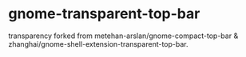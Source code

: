 # gnome-transparent-top-bar

transparency forked from metehan-arslan/gnome-compact-top-bar & zhanghai/gnome-shell-extension-transparent-top-bar.
